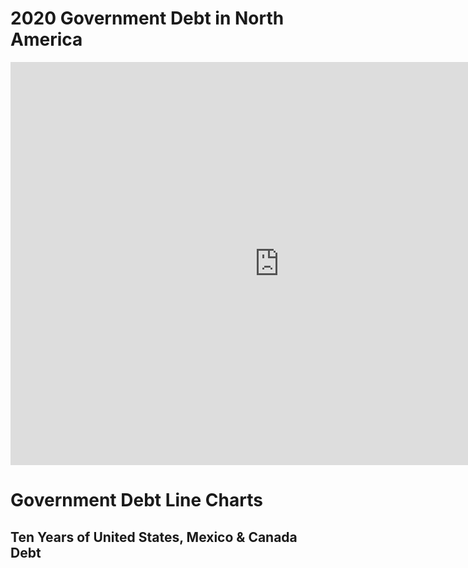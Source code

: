 # 2020 Government Debt in North America
<iframe src="https://data.oecd.org/chart/6S9c" width="860" height="645" style="border: 0" mozallowfullscreen="true" webkitallowfullscreen="true" allowfullscreen="true"><a href="https://data.oecd.org/chart/6S9c" target="_blank">OECD Chart: General government debt, Total, % of GDP, Annual, 2020</a></iframe>

# Government Debt Line Charts

<div class="flourish-embed flourish-chart" data-src="visualisation/11696679"><script src="https://public.flourish.studio/resources/embed.js"></script></div>


## Ten Years of United States, Mexico & Canada Debt 
<div class="flourish-embed" data-src="story/1735520"><script src="https://public.flourish.studio/resources/embed.js"></script></div>
